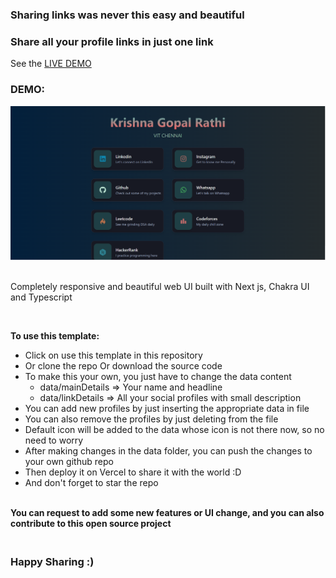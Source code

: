 ### Sharing links was never this easy and beautiful
### Share all your profile links in just one link

See the <a href="https://connect-with-krishna.vercel.app/" target =_blank>LIVE DEMO</a>

### DEMO:
![Screenshot](https://github.com/Krishrat/conn/blob/main/Screenshot%20conn.png)

<br/>Completely responsive and beautiful web UI built with Next js, Chakra UI and Typescript

<br/>

<strong>To use this template:</strong>

- Click on use this template in this repository
- Or clone the repo Or download the source code
- To make this your own, you just have to change the data content
    - data/mainDetails => Your name and headline
    - data/linkDetails => All your social profiles with small description
- You can add new profiles by just inserting the appropriate data in file
- You can also remove the profiles by just deleting from the file
- Default icon will be added to the data whose icon is not there now, so no need to worry
- After making changes in the data folder, you can push the changes to your own github repo
- Then deploy it on Vercel to share it with the world :D
- And don't forget to star the repo

<br/><strong>You can request to add some new features or UI change, and you can also contribute to this open source project</strong>

### <br/>Happy Sharing :)
